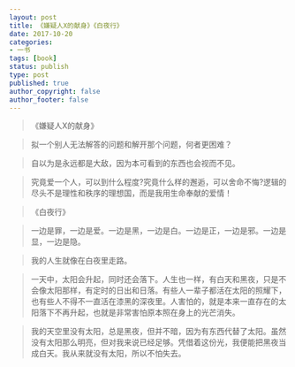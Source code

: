 ```yaml
---
layout: post
title: 《嫌疑人X的献身》《白夜行》
date: 2017-10-20
categories:
- 一书
tags: [book]
status: publish
type: post
published: true
author_copyright: false
author_footer: false
---
```


>《嫌疑人X的献身》

>拟一个别人无法解答的问题和解开那个问题，何者更困难？

>自以为是永远都是大敌，因为本可看到的东西也会视而不见。

>究竟爱一个人，可以到什么程度?究竟什么样的邂逅，可以舍命不悔?逻辑的尽头不是理性和秩序的理想国，而是我用生命奉献的爱情！


>《白夜行》

>一边是罪，一边是爱。一边是黑，一边是白。一边是正，一边是邪。一边是显，一边是隐。

>我的人生就像在白夜里走路。

>一天中，太阳会升起，同时还会落下。人生也一样，有白天和黑夜，只是不会像太阳那样，有定时的日出和日落。有些人一辈子都活在太阳的照耀下，也有些人不得不一直活在漆黑的深夜里。人害怕的，就是本来一直存在的太阳落下不再升起，也就是非常害怕原本照在身上的光芒消失。

>我的天空里没有太阳，总是黑夜，但并不暗，因为有东西代替了太阳。虽然没有太阳那么明亮，但对我来说已经足够。凭借着这份光，我便能把黑夜当成白天。我从来就没有太阳，所以不怕失去。










